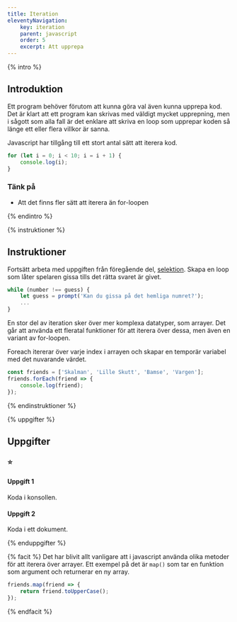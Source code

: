 ```yaml
---
title: Iteration
eleventyNavigation:
    key: iteration
    parent: javascript
    order: 5
    excerpt: Att upprepa
---
```

{% intro %}

## Introduktion

Ett program behöver förutom att kunna göra val även kunna upprepa kod. Det är klart att ett program kan skrivas med väldigt mycket upprepning, men i sågott som alla fall är det enklare att skriva en loop som upprepar koden så länge ett eller flera villkor är sanna.

Javascript har tillgång till ett stort antal sätt att iterera kod.

```js
for (let i = 0; i < 10; i = i + 1) {
    console.log(i);
}
```
### Tänk på

- Att det finns fler sätt att iterera än for-loopen

{% endintro %}

{% instruktioner %}

## Instruktioner

Fortsätt arbeta med uppgiften från föregående del, [selektion](selektion.html).
Skapa en loop som låter spelaren gissa tills det rätta svaret är givet.

```js
while (number !== guess) {
    let guess = prompt('Kan du gissa på det hemliga numret?');
    ...
}
```

En stor del av iteration sker över mer komplexa datatyper, som arrayer. Det går att använda ett fleratal funktioner för att iterera över dessa, men även en variant av for-loopen.

Foreach itererar över varje index i arrayen och skapar en temporär variabel med det nuvarande värdet.
```js
const friends = ['Skalman', 'Lille Skutt', 'Bamse', 'Vargen'];
friends.forEach(friend => {
    console.log(friend);
});
```

{% endinstruktioner %}

{% uppgifter %}

## Uppgifter
### ⭐
#### Uppgift 1

Koda i konsollen.

#### Uppgift 2

Koda i ett dokument.

{% enduppgifter %}

{% facit %}
Det har blivit allt vanligare att i javascript använda olika metoder för att iterera över arrayer. Ett exempel på det är ```map()``` som tar en funktion som argument och returnerar en ny array.

```js
friends.map(friend => {
    return friend.toUpperCase();
});
```
{% endfacit %}